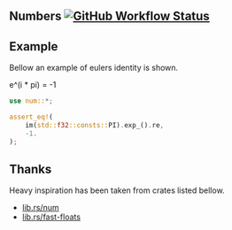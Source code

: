 ## Numbers [![GitHub Workflow Status](https://img.shields.io/github/workflow/status/unic0rn9k/num/Rust?label=tests&logo=github)](https://github.com/unic0rn9k/num/actions/workflows/rust.yml)

## Example

Bellow an example of eulers identity is shown.

e^(i * pi) = -1

```rust
use num::*;

assert_eq!(
    im(std::f32::consts::PI).exp_().re,
    -1.
);
```

## Thanks
Heavy inspiration has been taken from crates listed bellow.

- [lib.rs/num](https://lib.rs/crates/num)
- [lib.rs/fast-floats](https://lib.rs/crates/fast-floats)
